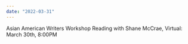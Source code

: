 ```yaml
---
date: "2022-03-31"
---
```


Asian American Writers Workshop Reading with Shane McCrae, Virtual: March 30th, 8:00PM